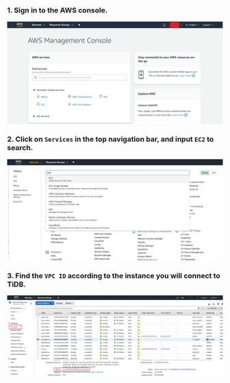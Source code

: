 ### 1. Sign in to the AWS console.
  
![sign-in-aws](/peering/img/sign-in-aws.png)

### 2. Click on `Services` in the top navigation bar, and input `EC2` to search.

![ec2-search](/peering/img/ec2-search.jpg)

### 3. Find the `VPC ID` according to the instance you will connect to TiDB.
    
![find-vpc-id](/peering/img/find-vpc-id.jpg)
